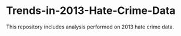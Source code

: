 # Trends-in-2013-Hate-Crime-Data
This repository includes analysis performed on 2013 hate crime data. 
